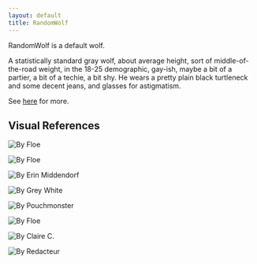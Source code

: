 ```yaml
---
layout: default
title: RandomWolf
---
```


RandomWolf is a default wolf.

A statistically standard gray wolf, about average height, sort of middle-of-the-road weight, in the 18-25 demographic, gay-ish, maybe a bit of a partier, a bit of a techie, a bit shy. He wears a pretty plain black turtleneck and some decent jeans, and glasses for astigmatism.

See [here](http://www.adjectivespecies.com/2011/11/09/the-default-furry/) for more.

## Visual References

![By Floe](http://assets.adjectivespecies.com/lsf-header-fit.jpg)

![By Floe](floe--survey-big--randomwolf.png)

![By Erin Middendorf](erin-middendorf--badge--randomwolf.jpg)

![By Grey White](grey--interview-small--randomwolf.jpg)

![By Pouchmonster](pouchmonster--as1yr-color--randomwolf.png)

![By Floe](floe--as2yr--randomwolf.png)

![By Claire C.](goccart--as3yr--randomwolf.jpg)

![By Redacteur](redacteur--adj_species_4th--randomwolf.png)
